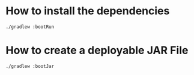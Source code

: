 # How to install the dependencies
```./gradlew :bootRun```

# How to create a deployable JAR File
```./gradlew :bootJar```
